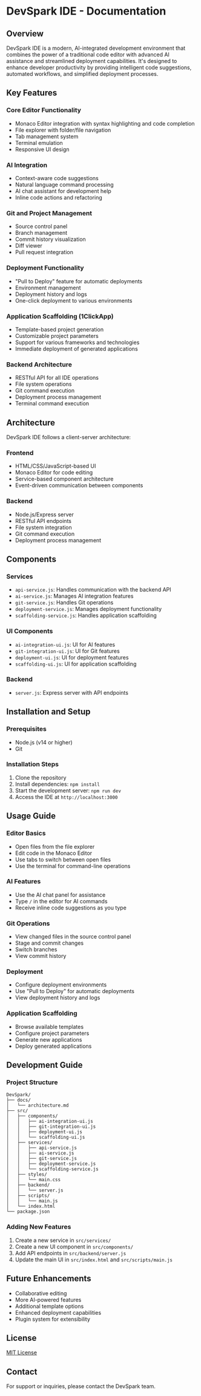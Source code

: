 # DevSpark IDE - Documentation

## Overview

DevSpark IDE is a modern, AI-integrated development environment that combines the power of a traditional code editor with advanced AI assistance and streamlined deployment capabilities. It's designed to enhance developer productivity by providing intelligent code suggestions, automated workflows, and simplified deployment processes.

## Key Features

### Core Editor Functionality
- Monaco Editor integration with syntax highlighting and code completion
- File explorer with folder/file navigation
- Tab management system
- Terminal emulation
- Responsive UI design

### AI Integration
- Context-aware code suggestions
- Natural language command processing
- AI chat assistant for development help
- Inline code actions and refactoring

### Git and Project Management
- Source control panel
- Branch management
- Commit history visualization
- Diff viewer
- Pull request integration

### Deployment Functionality
- "Pull to Deploy" feature for automatic deployments
- Environment management
- Deployment history and logs
- One-click deployment to various environments

### Application Scaffolding (1ClickApp)
- Template-based project generation
- Customizable project parameters
- Support for various frameworks and technologies
- Immediate deployment of generated applications

### Backend Architecture
- RESTful API for all IDE operations
- File system operations
- Git command execution
- Deployment process management
- Terminal command execution

## Architecture

DevSpark IDE follows a client-server architecture:

### Frontend
- HTML/CSS/JavaScript-based UI
- Monaco Editor for code editing
- Service-based component architecture
- Event-driven communication between components

### Backend
- Node.js/Express server
- RESTful API endpoints
- File system integration
- Git command execution
- Deployment process management

## Components

### Services
- `api-service.js`: Handles communication with the backend API
- `ai-service.js`: Manages AI integration features
- `git-service.js`: Handles Git operations
- `deployment-service.js`: Manages deployment functionality
- `scaffolding-service.js`: Handles application scaffolding

### UI Components
- `ai-integration-ui.js`: UI for AI features
- `git-integration-ui.js`: UI for Git features
- `deployment-ui.js`: UI for deployment features
- `scaffolding-ui.js`: UI for application scaffolding

### Backend
- `server.js`: Express server with API endpoints

## Installation and Setup

### Prerequisites
- Node.js (v14 or higher)
- Git

### Installation Steps
1. Clone the repository
2. Install dependencies: `npm install`
3. Start the development server: `npm run dev`
4. Access the IDE at `http://localhost:3000`

## Usage Guide

### Editor Basics
- Open files from the file explorer
- Edit code in the Monaco Editor
- Use tabs to switch between open files
- Use the terminal for command-line operations

### AI Features
- Use the AI chat panel for assistance
- Type `/` in the editor for AI commands
- Receive inline code suggestions as you type

### Git Operations
- View changed files in the source control panel
- Stage and commit changes
- Switch branches
- View commit history

### Deployment
- Configure deployment environments
- Use "Pull to Deploy" for automatic deployments
- View deployment history and logs

### Application Scaffolding
- Browse available templates
- Configure project parameters
- Generate new applications
- Deploy generated applications

## Development Guide

### Project Structure
```
DevSpark/
├── docs/
│   └── architecture.md
├── src/
│   ├── components/
│   │   ├── ai-integration-ui.js
│   │   ├── git-integration-ui.js
│   │   ├── deployment-ui.js
│   │   └── scaffolding-ui.js
│   ├── services/
│   │   ├── api-service.js
│   │   ├── ai-service.js
│   │   ├── git-service.js
│   │   ├── deployment-service.js
│   │   └── scaffolding-service.js
│   ├── styles/
│   │   └── main.css
│   ├── backend/
│   │   └── server.js
│   ├── scripts/
│   │   └── main.js
│   └── index.html
└── package.json
```

### Adding New Features
1. Create a new service in `src/services/`
2. Create a new UI component in `src/components/`
3. Add API endpoints in `src/backend/server.js`
4. Update the main UI in `src/index.html` and `src/scripts/main.js`

## Future Enhancements
- Collaborative editing
- More AI-powered features
- Additional template options
- Enhanced deployment capabilities
- Plugin system for extensibility

## License
[MIT License](LICENSE)

## Contact
For support or inquiries, please contact the DevSpark team.

